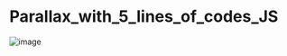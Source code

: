 # Parallax_with_5_lines_of_codes_JS

![image](https://user-images.githubusercontent.com/99143307/206594187-64b9917f-36b3-4780-8f9c-ae5876a722e6.png)

